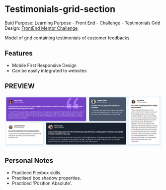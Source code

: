 # Testimonials-grid-section
Buid Purpose: Learning Purpose - Front End - Challenge - Testimonials Grid Design: [FrontEnd Mentor Challenge](https://www.frontendmentor.io/challenges/testimonials-grid-section-Nnw6J7Un7)

Model of grid containing testimonials of customer feedbacks.

## Features
* Mobile First Responsive Design
* Can be easily integrated to websites

## PREVIEW
![Preview of solution](<images/output preview.png>)

## Personal Notes
* Practiced Flexbox skills.
* Practised box shadow properties.
* Practiced 'Position Absolute'.